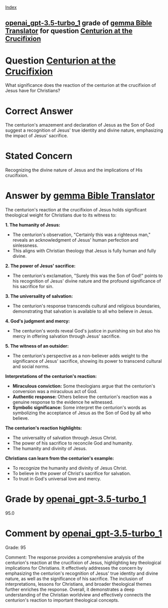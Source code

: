 
[Index](../../../../index.md)
## [openai_gpt-3.5-turbo_1](../../../grading_models/openai_gpt-3.5-turbo_1.md) grade of [gemma Bible Translator](../../../answering_models/gemma_Bible_Translator.md) for question [Centurion at the Crucifixion](../../../questions/Centurion_at_the_Crucifixion.md)

# Question [Centurion at the Crucifixion](../../../questions/Centurion_at_the_Crucifixion.md)
What significance does the reaction of the centurion at the crucifixion of Jesus have for Christians?

# Correct Answer
The centurion's amazement and declaration of Jesus as the Son of God suggest a recognition of Jesus' true identity and divine nature, emphasizing the impact of Jesus' sacrifice.

# Stated Concern
Recognizing the divine nature of Jesus and the implications of His crucifixion.

# Answer by [gemma Bible Translator](../../../answering_models/gemma_Bible_Translator.md)
The centurion's reaction at the crucifixion of Jesus holds significant theological weight for Christians due to its witness to:

**1. The humanity of Jesus:**
* The centurion's observation, "Certainly this was a righteous man," reveals an acknowledgment of Jesus' human perfection and sinlessness.
* This aligns with Christian theology that Jesus is fully human and fully divine.

**2. The power of Jesus' sacrifice:**
* The centurion's exclamation, "Surely this was the Son of God!" points to his recognition of Jesus' divine nature and the profound significance of his sacrifice for sin.

**3. The universality of salvation:**
* The centurion's response transcends cultural and religious boundaries, demonstrating that salvation is available to all who believe in Jesus.

**4. God's judgment and mercy:**
* The centurion's words reveal God's justice in punishing sin but also his mercy in offering salvation through Jesus' sacrifice.

**5. The witness of an outsider:**
* The centurion's perspective as a non-believer adds weight to the significance of Jesus' sacrifice, showing its power to transcend cultural and social norms.

**Interpretations of the centurion's reaction:**

* **Miraculous conviction:** Some theologians argue that the centurion's conversion was a miraculous act of God.
* **Authentic response:** Others believe the centurion's reaction was a genuine response to the evidence he witnessed.
* **Symbolic significance:** Some interpret the centurion's words as symbolizing the acceptance of Jesus as the Son of God by all who believe.

**The centurion's reaction highlights:**

* The universality of salvation through Jesus Christ.
* The power of his sacrifice to reconcile God and humanity.
* The humanity and divinity of Jesus.

**Christians can learn from the centurion's example:**

* To recognize the humanity and divinity of Jesus Christ.
* To believe in the power of Christ's sacrifice for salvation.
* To trust in God's universal love and mercy.

# Grade by [openai_gpt-3.5-turbo_1](../../../grading_models/openai_gpt-3.5-turbo_1.md)
95.0

# Comment by [openai_gpt-3.5-turbo_1](../../../grading_models/openai_gpt-3.5-turbo_1.md)
Grade: 95

Comment: The response provides a comprehensive analysis of the centurion's reaction at the crucifixion of Jesus, highlighting key theological implications for Christians. It effectively addresses the concern by emphasizing the centurion's recognition of Jesus' true identity and divine nature, as well as the significance of his sacrifice. The inclusion of interpretations, lessons for Christians, and broader theological themes further enriches the response. Overall, it demonstrates a deep understanding of the Christian worldview and effectively connects the centurion's reaction to important theological concepts.
